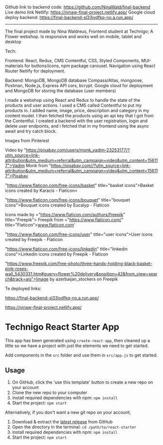 Github link to backend code: https://github.com/NinaWald/final-backend
Live demo link Netlify: https://ninaw-final-project.netlify.app/
Google cloud deploy backend: https://final-backend-sl33jvdfkq-no.a.run.app/
_______________________________________________________________________

The final project made by Nina Waldreus, Frontend student at Technigo;
A Flower webshop.
Is responsive and works well on mobile, tablet and desktop

Tech:

Frontend:
React, Redux, CMS Contentful, CSS, Styled Components, MUI-materials for buttons/icons, npm package carousel.
Navigation using React Router 
Netlify for deployment.

Backend:
MongoDB, MongoDB database Compass/Atlas, mongoose, Postman, Node.js, Express API cors, bcrypt.
Google cloud for deployment and MongoDB for storing the database (user members)

I made a webshop using React and Redux to handle the state of the products and user actions.
I used a CMS called Contentful to put my products in. 
I added name, image, price, description and category in my content model. I then fetched the products using an api key that I got from the Contentful.
I created a backend with the user registration, login and delete user endpoints, and i fetched that in my frontend using the async await and try catch block.



Images from Pinterest

Video by "https://pixabay.com/users/monk_vadim-23253177/?utm_source=link-attribution&utm_medium=referral&utm_campaign=video&utm_content=156117">Vadim Monk</a> from "https://pixabay.com//?utm_source=link-attribution&utm_medium=referral&utm_campaign=video&utm_content=156117">Pixabay</a>

"https://www.flaticon.com/free-icons/basket" title="basket icons">Basket icons created by Karacis - Flaticon<

"https://www.flaticon.com/free-icons/bouquet" title="bouquet icons">Bouquet icons created by Eucalyp - Flaticon

Icons made by ="https://www.flaticon.com/authors/freepik" title="Freepik"> Freepik from ="https://www.flaticon.com/" title="Flaticon">www.flaticon.com'

"https://www.flaticon.com/free-icons/user" title="user icons">User icons created by Freepik - Flaticon

"https://www.flaticon.com/free-icons/linkedin" title="linkedin icons">Linkedin icons created by Freepik - Flaticon

"https://www.freepik.com/free-photo/three-hands-holding-black-basket-pink-roses-wall_5430331.htm#query=flower%20delivery&position=42&from_view=search&track=ais">Image by azerbaijan_stockers on Freepik

Te deployed links:

https://final-backend-sl33jvdfkq-no.a.run.app/

https://ninaw-final-project.netlify.app/




# Technigo React Starter App

This app has been generated using `create-react-app`, then cleaned up a little so we have a project with just the elements we need to get started.

Add components in the `src` folder and use them in `src/app.js` to get started.

## Usage

1. On GitHub, click the 'use this template' button to create a new repo on your account
1. Clone the new repo to your computer
1. Install required dependencies with npm: `npm install`
1. Start the project: `npm start`

Alternatively, if you don't want a new git repo on your account;

1. Download & extract the [latest release](https://github.com/Technigo/react-starter/releases/latest) from GitHub
1. Open the directory in the terminal: `cd /path/to/react-starter`
1. Install required dependencies with npm: `npm install`
1. Start the project: `npm start`